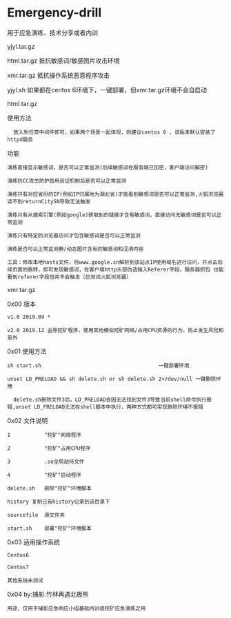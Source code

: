 # Emergency-drill
用于应急演练、技术分享或者内训

yjyl.tar.gz

  html.tar.gz  抵抗敏感词/敏感图片攻击环境
  
  xmr.tar.gz   抵抗操作系统恶意程序攻击
  
  yjyl.sh      如果都在centos 6环境下，一键部署，但xmr.tar.gz环境不会自启动
 
html.tar.gz

  使用方法
  
      放入到任意中间件即可，如果两个场景一起体现，则建议centos 6 ，该版本默认安装了httpd服务
      
  功能
  
    演练直接显示敏感词，是否可以正常监测(后续敏感词在服务端已加密，客户端访问解密)
    
    演练抗CC攻击防护启用验证机制后是否可以正常监测
    
    演练只有对应省份的IP(例如IP归属地为湖北省)才能看到敏感词是否可以正常监测,火狐浏览器读不到returnCitySN导致无法触发
    
    演练只有从搜索引擎(例如google)获取到的链接才含有敏感词，直接访问无敏感词是否可以正常监测
    
    演练只有特定的浏览器访问才包含敏感词是否可以正常监测
    
    演练是否可以正常监测静/动态图片含有的敏感词和涩清内容
    
    工具：修改本地hosts文件，将www.google.cn解析到该站点IP使用域名进行访问，并点击后续页面的跳转，即可发现敏感词，在客户端http头部伪造插入Referer字段，服务器抓包 也能看到referer字段但并不会触发（已测试火狐浏览器）

xmr.tar.gz

  0x00 版本
  
    v1.0 2019.09 *
    
    v2.0 2019.12 去除挖矿程序，使用其他模拟挖矿网络/占用CPU资源的行为，防止发生风险和意外
    
  0x01 使用方法
  
    sh start.sh				                         一键部署环境
		
    unset LD_PRELOAD && sh delete.sh or sh delete.sh 2>/dev/null 一键删除环境
		
      delete.sh删除文件3后，LD_PRELOAD会因无法找到文件3导致当前shell命令执行报错,unset LD_PRELOAD无法在shell脚本中执行，两种方式都可实现删除环境不报错
      
  0x02 文件说明
  
    1           "挖矿"网络程序
    
    2           "挖矿"占用CPU程序
    
    3           .so全局劫持文件
    
    4           "挖矿"启动程序
    
    delete.sh	删除"挖矿"环境脚本
    
    history	复制已有history记录到该目录下
    
    sourcefile	源文件夹
    
    start.sh	部署"挖矿"环境脚本
    
  0x03 适用操作系统
  
    Centos6
    
    Centos7
    
    其他系统未测试
    
  0x04 by:捕影.竹林再遇北极熊
  
    用途，仅用于捕影应急响应小组基础内训或挖矿应急演练之用
